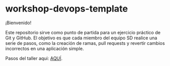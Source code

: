 # workshop-devops-template


¡Bienvenido!

Este repositorio sirve como punto de partida para un ejercicio práctico de Git y GitHub. El objetivo es que cada miembro del equipo SD realice una serie de pasos, como la creación de ramas, pull requests y revertir cambios incorrectos en una aplicación simple.

Pasos del taller aqui: [AQUÍ](./ejercicio.md).
